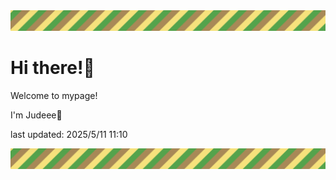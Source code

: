 <!-- Header image -->
<img src="./pokemon/pokemon_22.png" width="1000">

# Hi there!👋

Welcome to mypage!

I'm Judeee🐷

last updated: 2025/5/11 11:10

<!-- Footer image -->
<img src="./pokemon/pokemon_22.png" width="1000">
